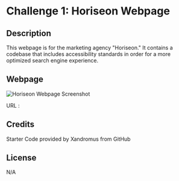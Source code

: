 # Challenge 1: Horiseon Webpage

## Description

This webpage is for the marketing agency "Horiseon."
It contains a codebase that includes accessibility standards 
in order for a more optimized search engine experience. 

## Webpage
![Horiseon Webpage Screenshot](horiseon.png)

URL : 

## Credits
Starter Code provided by Xandromus from GitHub

## License 

N/A
